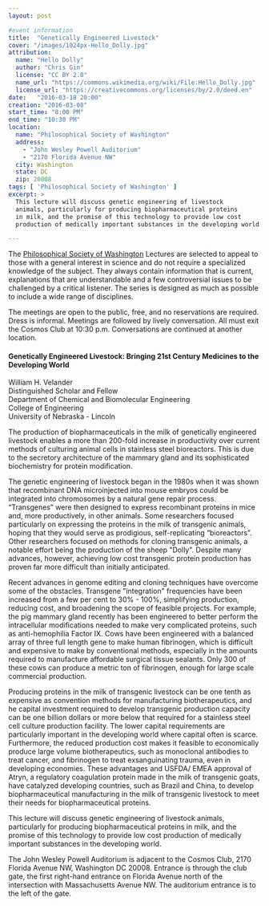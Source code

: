 ```yaml
---
layout: post

#event information
title:  "Genetically Engineered Livestock"
cover: "/images/1024px-Hello_Dolly.jpg"
attribution:
  name: "Hello Dolly"
  author: "Chris Gin"
  license: "CC BY 2.0"
  name_url: "https://commons.wikimedia.org/wiki/File:Hello_Dolly.jpg"
  license_url: "https://creativecommons.org/licenses/by/2.0/deed.en"
date:   "2016-03-18 20:00"
creation: "2016-03-08"
start_time: "8:00 PM"
end_time: "10:30 PM"
location:
  name: "Philosophical Society of Washington"
  address:
    - "John Wesley Powell Auditorium"
    - "2170 Florida Avenue NW"
  city: Washington
  state: DC
  zip: 20008
tags: [ 'Philosophical Society of Washington' ]
excerpt: >
  This lecture will discuss genetic engineering of livestock
  animals, particularly for producing biopharmaceutical proteins
  in milk, and the promise of this technology to provide low cost
  production of medically important substances in the developing world.

---
```


The [Philosophical Society of Washington](http://www.philsoc.org/)
Lectures are selected to
appeal to those with a general interest in science and do not require
a specialized knowledge of the subject. They always contain
information that is current, explanations that are understandable
and a few controversial issues to be challenged by a critical 
listener. The series is designed as much as possible to include a
wide range of disciplines.

The meetings are open to the public, free, and no reservations are
required. Dress is informal. Meetings are followed by lively
conversation. All must exit the Cosmos Club at 10:30 p.m.
Conversations are continued at another location.

#### Genetically Engineered Livestock: Bringing 21st Century Medicines to the Developing World

William H. Velander  
Distinguished Scholar and Fellow  
Department of Chemical and Biomolecular Engineering  
College of Engineering  
University of Nebraska - Lincoln  

The production of biopharmaceuticals in the milk of genetically
engineered livestock enables a more than 200-fold increase in
productivity over current methods of culturing animal cells in
stainless steel bioreactors. This is due to the secretory architecture
of the mammary gland and its sophisticated biochemistry for protein
modification.

The genetic engineering of livestock began in the 1980s when it was
shown that recombinant DNA microinjected into mouse embryos could be
integrated into chromosomes by a natural gene repair process.
“Transgenes” were then designed to express recombinant proteins in
mice and, more productively, in other animals. Some researchers
focused particularly on expressing the proteins in the milk of
transgenic animals, hoping that they would serve as prodigious,
self-replicating “bioreactors”. Other researchers focused on methods
for cloning transgenic animals, a notable effort being the production
of the sheep "Dolly". Despite many advances, however, achieving low
cost transgenic protein production has proven far more difficult than
initially anticipated.

Recent advances in genome editing and cloning techniques have overcome
some of the obstacles. Transgene "integration" frequencies have been
increased from a few per cent to 30% - 100%, simplifying production,
reducing cost, and broadening the scope of feasible projects. For
example, the pig mammary gland recently has been engineered to better
perform the intracellular modifications needed to make very complicated
proteins, such as anti-hemophilia Factor IX. Cows have been engineered
with a balanced array of three full length gene to make human
fibrinogen, which is difficult and expensive to make by conventional
methods, especially in the amounts required to manufacture affordable
surgical tissue sealants. Only 300 of these cows can produce a metric
ton of fibrinogen, enough for large scale commercial production.

Producing proteins in the milk of transgenic livestock can be one
tenth as expensive as convention methods for manufacturing
biotherapeutics, and he capital investment required to develop
transgenic production capacity can be one billion dollars or more
below that required for a stainless steel cell culture production
facility. The lower capital requirements are particularly important
in the developing world where capital often is scarce. Furthermore,
the reduced production cost makes it feasible to economically produce
large volume biotherapeutics, such as monoclonal antibodies to treat
cancer, and fibrinogen to treat exsanguinating trauma, even in
developing economies. These advantages and USFDA/ EMEA approval of
Atryn, a regulatory coagulation protein made in the milk of
transgenic goats, have catalyzed developing countries, such as Brazil
and China, to develop biopharmaceutical manufacturing in the milk of
transgenic livestock to meet their needs for biopharmaceutical proteins.

This lecture will discuss genetic engineering of livestock animals,
particularly for producing biopharmaceutical proteins in milk, and
the promise of this technology to provide low cost production of
medically important substances in the developing world.

The John Wesley Powell Auditorium is adjacent to the Cosmos Club,
2170 Florida Avenue NW, Washington DC 20008. Entrance is through 
the club gate, the first right-hand entrance on Florida Avenue north
of the intersection with Massachusetts Avenue NW. The auditorium
entrance is to the left of the gate.

